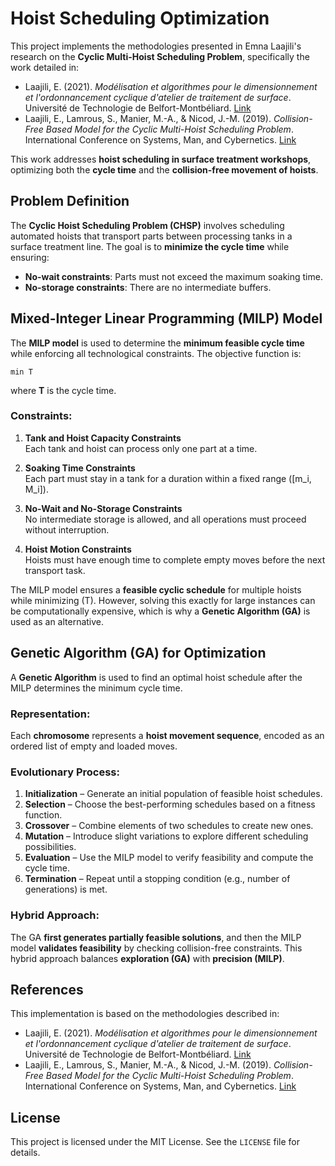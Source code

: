 # Hoist Scheduling Optimization

This project implements the methodologies presented in Emna Laajili's research on the **Cyclic Multi-Hoist Scheduling Problem**, specifically the work detailed in:

- Laajili, E. (2021). *Modélisation et algorithmes pour le dimensionnement et l'ordonnancement cyclique d'atelier de traitement de surface*. Université de Technologie de Belfort-Montbéliard. [Link](https://theses.hal.science/tel-03551785v1/file/These_LAAJILI_UTBM.pdf)
- Laajili, E., Lamrous, S., Manier, M.-A., & Nicod, J.-M. (2019). *Collision-Free Based Model for the Cyclic Multi-Hoist Scheduling Problem*. International Conference on Systems, Man, and Cybernetics. [Link](https://hal.science/hal-02399243v1)

This work addresses **hoist scheduling in surface treatment workshops**, optimizing both the **cycle time** and the **collision-free movement of hoists**.

## Problem Definition

The **Cyclic Hoist Scheduling Problem (CHSP)** involves scheduling automated hoists that transport parts between processing tanks in a surface treatment line. The goal is to **minimize the cycle time** while ensuring:
- **No-wait constraints**: Parts must not exceed the maximum soaking time.
- **No-storage constraints**: There are no intermediate buffers.

## Mixed-Integer Linear Programming (MILP) Model

The **MILP model** is used to determine the **minimum feasible cycle time** while enforcing all technological constraints. The objective function is:

```
min T
```

where **T** is the cycle time.

### Constraints:
1. **Tank and Hoist Capacity Constraints**  
   Each tank and hoist can process only one part at a time.

2. **Soaking Time Constraints**  
   Each part must stay in a tank for a duration within a fixed range \([m_i, M_i]\).

3. **No-Wait and No-Storage Constraints**  
   No intermediate storage is allowed, and all operations must proceed without interruption.

4. **Hoist Motion Constraints**  
   Hoists must have enough time to complete empty moves before the next transport task.

The MILP model ensures a **feasible cyclic schedule** for multiple hoists while minimizing \(T\). However, solving this exactly for large instances can be computationally expensive, which is why a **Genetic Algorithm (GA)** is used as an alternative.

## Genetic Algorithm (GA) for Optimization

A **Genetic Algorithm** is used to find an optimal hoist schedule after the MILP determines the minimum cycle time.

### Representation:
Each **chromosome** represents a **hoist movement sequence**, encoded as an ordered list of empty and loaded moves.

### Evolutionary Process:
1. **Initialization** – Generate an initial population of feasible hoist schedules.
2. **Selection** – Choose the best-performing schedules based on a fitness function.
3. **Crossover** – Combine elements of two schedules to create new ones.
4. **Mutation** – Introduce slight variations to explore different scheduling possibilities.
5. **Evaluation** – Use the MILP model to verify feasibility and compute the cycle time.
6. **Termination** – Repeat until a stopping condition (e.g., number of generations) is met.

### Hybrid Approach:
The GA **first generates partially feasible solutions**, and then the MILP model **validates feasibility** by checking collision-free constraints. This hybrid approach balances **exploration (GA)** with **precision (MILP)**.

## References

This implementation is based on the methodologies described in:

- Laajili, E. (2021). *Modélisation et algorithmes pour le dimensionnement et l'ordonnancement cyclique d'atelier de traitement de surface*. Université de Technologie de Belfort-Montbéliard. [Link](https://theses.hal.science/tel-03551785v1/file/These_LAAJILI_UTBM.pdf)
- Laajili, E., Lamrous, S., Manier, M.-A., & Nicod, J.-M. (2019). *Collision-Free Based Model for the Cyclic Multi-Hoist Scheduling Problem*. International Conference on Systems, Man, and Cybernetics. [Link](https://hal.science/hal-02399243v1)

## License

This project is licensed under the MIT License. See the `LICENSE` file for details.
